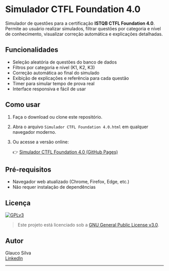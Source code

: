 # Simulador CTFL Foundation 4.0

Simulador de questões para a certificação **ISTQB CTFL Foundation 4.0**. Permite ao usuário realizar simulados, filtrar questões por categoria e nível de conhecimento, visualizar correção automática e explicações detalhadas.

## Funcionalidades

- Seleção aleatória de questões do banco de dados
- Filtros por categoria e nível (K1, K2, K3)
- Correção automática ao final do simulado
- Exibição de explicações e referência para cada questão
- Timer para simular tempo de prova real
- Interface responsiva e fácil de usar

## Como usar

1. Faça o download ou clone este repositório.
2. Abra o arquivo `Simulador CTFL Foundation 4.0.html` em qualquer navegador moderno.
3. Ou acesse a versão online:

   👉 [Simulador CTFL Foundation 4.0 (GitHub Pages)](https://tatiihandrade.github.io/Simulador-CTFL/)

## Pré-requisitos

- Navegador web atualizado (Chrome, Firefox, Edge, etc.)
- Não requer instalação de dependências

## Licença

[![GPLv3](https://img.shields.io/badge/License-GPLv3-blue.svg)](https://www.gnu.org/licenses/gpl-3.0.html)
> Este projeto está licenciado sob a [GNU General Public License v3.0](https://www.gnu.org/licenses/gpl-3.0.html).

## Autor

Glauco Silva  
[LinkedIn](https://www.linkedin.com/in/glaucodasilva/)

---
